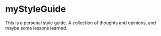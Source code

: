 # myStyleGuide
This is a personal style guide. A collection of thoughts and opinions, and maybe some lessons learned.
